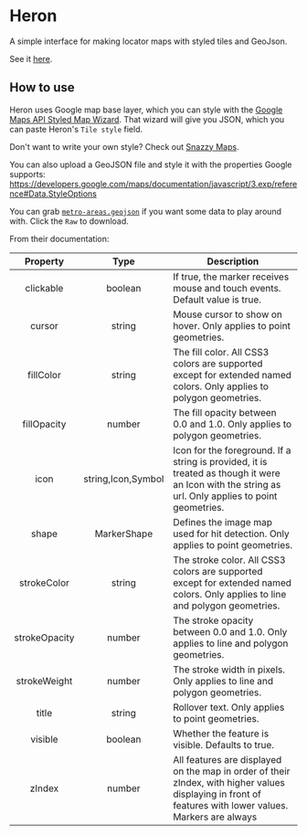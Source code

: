 Heron
===

A simple interface for making locator maps with styled tiles and GeoJson.

See it [here](http://mhkeller.github.io/heron).

## How to use

Heron uses Google map base layer, which you can style with the [Google Maps API Styled Map Wizard](http://gmaps-samples-v3.googlecode.com/svn/trunk/styledmaps/wizard/index.html). That wizard will give you JSON, which you can paste Heron's `Tile style` field.

Don't want to write your own style? Check out [Snazzy Maps](http://snazzymaps.com/).

You can also upload a GeoJSON file and style it with the properties Google supports: <https://developers.google.com/maps/documentation/javascript/3.exp/reference#Data.StyleOptions>

You can grab [`metro-areas.geojson`](https://github.com/mhkeller/heron/blob/master/data/metro-areas.geojson) if you want some data to play around with. Click the `Raw` to download.

From their documentation:

| Property | Type | Description |
|:--------:|:-----:|-----------|
| clickable  | boolean | If true, the marker receives mouse and touch events. Default value is true.
| cursor |string | Mouse cursor to show on hover. Only applies to point geometries.
| fillColor |string | The fill color. All CSS3 colors are supported except for extended named colors. Only applies to polygon geometries.
| fillOpacity |number | The fill opacity between 0.0 and 1.0. Only applies to polygon geometries.
| icon |string,Icon,Symbol | Icon for the foreground. If a string is provided, it is treated as though it were an Icon with the string as url. Only applies to point geometries.
| shape |MarkerShape | Defines the image map used for hit detection. Only applies to point geometries.
| strokeColor |string | The stroke color. All CSS3 colors are supported except for extended named colors. Only applies to line and polygon geometries.
| strokeOpacity |number | The stroke opacity between 0.0 and 1.0. Only applies to line and polygon geometries.
| strokeWeight |number | The stroke width in pixels. Only applies to line and polygon geometries.
| title |string | Rollover text. Only applies to point geometries.
| visible |boolean | Whether the feature is visible. Defaults to true.
| zIndex |number | All features are displayed on the map in order of their zIndex, with higher values displaying in front of features with lower values. Markers are always | displayed in front of line-strings and polygons.
